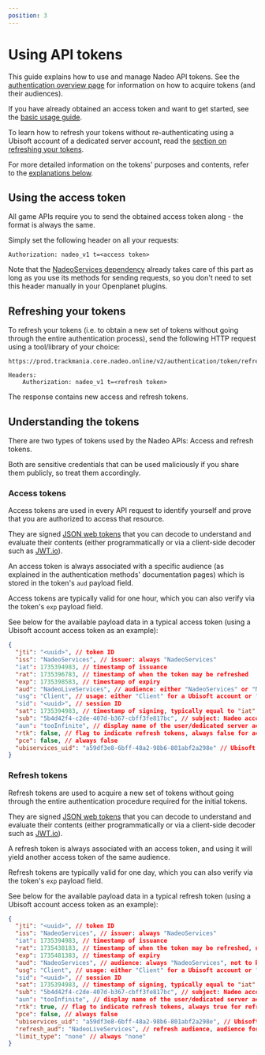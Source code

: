 ```yaml
---
position: 3
---
```


# Using API tokens

This guide explains how to use and manage Nadeo API tokens. See the [authentication overview page](/auth) for information on how to acquire tokens (and their audiences).

If you have already obtained an access token and want to get started, see the [basic usage guide](#using-the-access-token).

To learn how to refresh your tokens without re-authenticating using a Ubisoft account of a dedicated server account, read the [section on refreshing your tokens](#refreshing-your-tokens).

For more detailed information on the tokens' purposes and contents, refer to the [explanations below](#understanding-the-tokens).

## Using the access token

All game APIs require you to send the obtained access token along - the format is always the same.

Simply set the following header on all your requests:

```plain
Authorization: nadeo_v1 t=<access token>
```

Note that the [NadeoServices dependency](https://openplanet.dev/docs/reference/nadeoservices) already takes care of this part as long as you use its methods for sending requests, so you don't need to set this header manually in your Openplanet plugins.

## Refreshing your tokens

To refresh your tokens (i.e. to obtain a new set of tokens without going through the entire authentication process), send the following HTTP request using a tool/library of your choice:

```plain
https://prod.trackmania.core.nadeo.online/v2/authentication/token/refresh

Headers:
    Authorization: nadeo_v1 t=<refresh token>
```

The response contains new access and refresh tokens.

## Understanding the tokens

There are two types of tokens used by the Nadeo APIs: Access and refresh tokens.

Both are sensitive credentials that can be used maliciously if you share them publicly, so treat them accordingly.

### Access tokens

Access tokens are used in every API request to identify yourself and prove that you are authorized to access that resource.

They are signed [JSON web tokens](https://en.wikipedia.org/wiki/JSON_Web_Token) that you can decode to understand and evaluate their contents (either programmatically or via a client-side decoder such as [JWT.io](https://jwt.io/)).

An access token is always associated with a specific audience (as explained in the authentication methods' documentation pages) which is stored in the token's `aud` payload field.

Access tokens are typically valid for one hour, which you can also verify via the token's `exp` payload field.

See below for the available payload data in a typical access token (using a Ubisoft account access token as an example):

```json
{
  "jti": "<uuid>", // token ID
  "iss": "NadeoServices", // issuer: always "NadeoServices"
  "iat": 1735394983, // timestamp of issuance
  "rat": 1735396783, // timestamp of when the token may be refreshed
  "exp": 1735398583, // timestamp of expiry
  "aud": "NadeoLiveServices", // audience: either "NadeoServices" or "NadeoLiveServices"
  "usg": "Client", // usage: either "Client" for a Ubisoft account or "Server" for a dedicated server account
  "sid": "<uuid>", // session ID
  "sat": 1735394983, // timestamp of signing, typically equal to "iat"
  "sub": "5b4d42f4-c2de-407d-b367-cbff3fe817bc", // subject: Nadeo account ID of the authenticated user
  "aun": "tooInfinite", // display name of the user/dedicated server account
  "rtk": false, // flag to indicate refresh tokens, always false for access tokens
  "pce": false, // always false
  "ubiservices_uid": "a59df3e8-6bff-48a2-98b6-801abf2a298e" // Ubisoft account ID, also known as web identity
}
```

### Refresh tokens

Refresh tokens are used to acquire a new set of tokens without going through the entire authentication procedure required for the initial tokens.

They are signed [JSON web tokens](https://en.wikipedia.org/wiki/JSON_Web_Token) that you can decode to understand and evaluate their contents (either programmatically or via a client-side decoder such as [JWT.io](https://jwt.io/)).

A refresh token is always associated with an access token, and using it will yield another access token of the same audience.

Refresh tokens are typically valid for one day, which you can also verify via the token's `exp` payload field.

See below for the available payload data in a typical refresh token (using a Ubisoft account access token as an example):

```json
{
  "jti": "<uuid>", // token ID
  "iss": "NadeoServices", // issuer: always "NadeoServices"
  "iat": 1735394983, // timestamp of issuance
  "rat": 1735438183, // timestamp of when the token may be refreshed, not used for refresh tokens
  "exp": 1735481383, // timestamp of expiry
  "aud": "NadeoServices", // audience: always "NadeoServices", not to be confused with "refresh_aud"
  "usg": "Client", // usage: either "Client" for a Ubisoft account or "Server" for a dedicated server account
  "sid": "<uuid>", // session ID
  "sat": 1735394983, // timestamp of signing, typically equal to "iat"
  "sub": "5b4d42f4-c2de-407d-b367-cbff3fe817bc", // subject: Nadeo account ID of the authenticated user
  "aun": "tooInfinite", // display name of the user/dedicated server account
  "rtk": true, // flag to indicate refresh tokens, always true for refresh tokens
  "pce": false, // always false
  "ubiservices_uid": "a59df3e8-6bff-48a2-98b6-801abf2a298e", // Ubisoft account ID, also known as web identity
  "refresh_aud": "NadeoLiveServices", // refresh audience, audience for tokens refreshed with this refresh token
  "limit_type": "none" // always "none"
}
```
